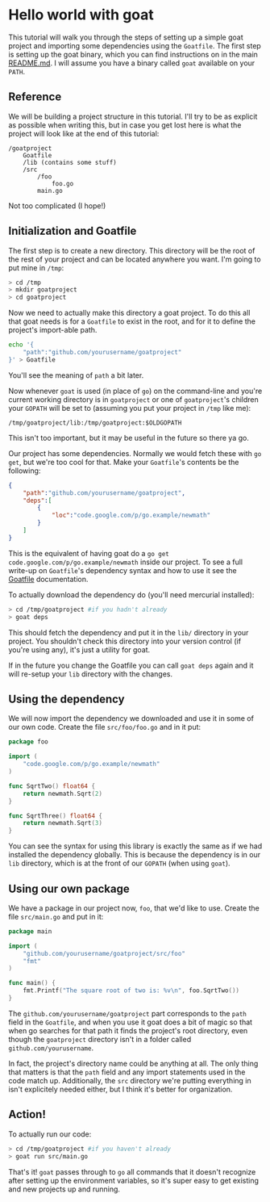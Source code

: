# Hello world with goat

This tutorial will walk you through the steps of setting up a simple goat
project and importing some dependencies using the `Goatfile`. The first step is
setting up the goat binary, which you can find instructions on in the main
[README.md](/). I will assume you have a binary called `goat` available on your
`PATH`.

## Reference

We will be building a project structure in this tutorial. I'll try to be as
explicit as possible when writing this, but in case you get lost here is what
the project will look like at the end of this tutorial:

```
/goatproject
    Goatfile
    /lib (contains some stuff)
    /src
        /foo
            foo.go
        main.go
```

Not too complicated (I hope!)

## Initialization and Goatfile

The first step is to create a new directory. This directory will be the root of
the rest of your project and can be located anywhere you want. I'm going to put
mine in `/tmp`:

```bash
> cd /tmp
> mkdir goatproject
> cd goatproject
```

Now we need to actually make this directory a goat project. To do this all that
goat needs is for a `Goatfile` to exist in the root, and for it to define the
project's import-able path.

```bash
echo '{
    "path":"github.com/yourusername/goatproject"
}' > Goatfile
```

You'll see the meaning of `path` a bit later.

Now whenever `goat` is used (in place of `go`) on the command-line and you're
current working directory is in `goatproject` or one of `goatproject`'s children
your `GOPATH` will be set to (assuming you put your project in `/tmp` like me):

```
/tmp/goatproject/lib:/tmp/goatproject:$OLDGOPATH
```

This isn't too important, but it may be useful in the future so there ya go.

Our project has some dependencies. Normally we would fetch these with `go get`,
but we're too cool for that. Make your `Goatfile`'s contents be the following:

```json
{
    "path":"github.com/yourusername/goatproject",
    "deps":[
        {
            "loc":"code.google.com/p/go.example/newmath"
        }
    ]
}
```

This is the equivalent of having goat do a
`go get code.google.com/p/go.example/newmath` inside our project. To see a full
write-up on `Goatfile`'s dependency syntax and how to use it see the
[Goatfile](/docs/goatfile.md) documentation.

To actually download the dependency do (you'll need mercurial installed):

```bash
> cd /tmp/goatproject #if you hadn't already
> goat deps
```

This should fetch the dependency and put it in the `lib/` directory in your
project. You shouldn't check this directory into your version control (if
you're using any), it's just a utility for goat.

If in the future you change the Goatfile you can call `goat deps` again and it
will re-setup your `lib` directory with the changes.

## Using the dependency

We will now import the dependency we downloaded and use it in some of our own
code. Create the file `src/foo/foo.go` and in it put:

```go
package foo

import (
    "code.google.com/p/go.example/newmath"
)

func SqrtTwo() float64 {
    return newmath.Sqrt(2)
}

func SqrtThree() float64 {
    return newmath.Sqrt(3)
}
```

You can see the syntax for using this library is exactly the same as if we had
installed the dependency globally. This is because the dependency is in our
`lib` directory, which is at the front of our `GOPATH` (when using `goat`).

## Using our own package

We have a package in our project now, `foo`, that we'd like to use. Create the
file `src/main.go` and put in it:

```go
package main

import (
    "github.com/yourusername/goatproject/src/foo"
    "fmt"
)

func main() {
    fmt.Printf("The square root of two is: %v\n", foo.SqrtTwo())
}
```

The `github.com/yourusername/goatproject` part corresponds to the `path` field
in the `Goatfile`, and when you use it goat does a bit of magic so that when go
searches for that path it finds the project's root directory, even though the
`goatproject` directory isn't in a folder called `github.com/yourusername`.

In fact, the project's directory name could be anything at all. The only thing
that matters is that the `path` field and any import statements used in the code
match up. Additionally, the `src` directory we're putting everything in isn't
explicitely needed either, but I think it's better for organization.

## Action!

To actually run our code:

```bash
> cd /tmp/goatproject #if you haven't already
> goat run src/main.go
```

That's it! `goat` passes through to `go` all commands that it doesn't recognize
after setting up the environment variables, so it's super easy to get existing
and new projects up and running.
